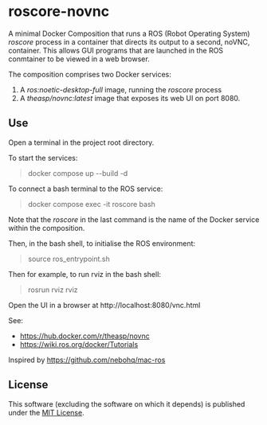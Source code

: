 # roscore-novnc
A minimal Docker Composition that runs a ROS (Robot Operating System) _roscore_ process in a container that directs its output to a second, noVNC, container.
This allows GUI programs that are launched in the ROS conmtainer to be viewed in a web browser.

The composition comprises two Docker services:

1. A _ros:noetic-desktop-full_ image, running the _roscore_ process
2. A _theasp/novnc:latest_ image that exposes its web UI on port 8080.

## Use
Open a terminal in the project root directory.

To start the services: 
> docker compose up --build -d

To connect a bash terminal to the ROS service:
> docker compose exec -it roscore bash

Note that the _roscore_ in the last command is the name of the Docker service within the composition.

Then, in the bash shell, to initialise the ROS environment:
> source ros_entrypoint.sh 

Then for example, to run rviz in the bash shell:
> rosrun rviz rviz

Open the UI in a browser at http://localhost:8080/vnc.html

See: 

* https://hub.docker.com/r/theasp/novnc
* https://wiki.ros.org/docker/Tutorials

Inspired by https://github.com/nebohq/mac-ros

## License

This software (excluding the software on which it depends) is published under the [MIT License](https://opensource.org/licenses/MIT).